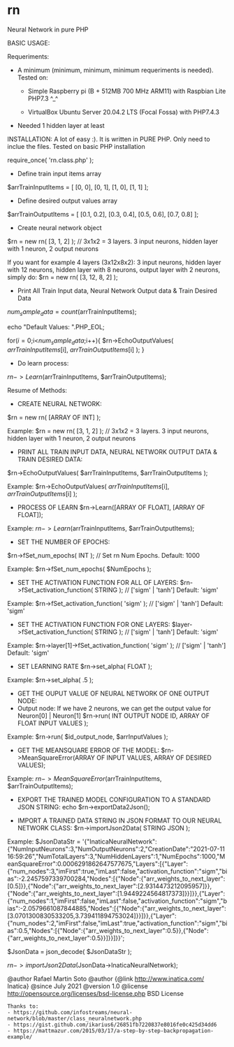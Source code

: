 # rn
Neural Network in pure PHP

BASIC USAGE:
 
 Requeriments:
 
 - A minimum (minimum, minimum, minimum requeriments is needed). Tested on:
 		
    - Simple Raspberry pi (B +	512MB	700 MHz ARM11) with Raspbian Lite PHP7.3 ^_^
 		
    - VirtualBox Ubuntu Server 20.04.2 LTS (Focal Fossa) with PHP7.4.3 
 - Needed 1 hidden layer at least
 
 
 INSTALLATION:
 A lot of easy :). It is written in PURE PHP. Only need to inclue the files. Tested on basic PHP installation
 
 require_once( 'rn.class.php' );
 
 
 - Define train input items array
 
 $arrTrainInputItems	= [
	[0, 0],
	[0, 1],
	[1, 0],
	[1, 1]
 ];
 
 
 - Define desired output values array
 
 $arrTrainOutputItems 	= [
	[0.1, 0.2],
	[0.3, 0.4],
	[0.5, 0.6],
	[0.7, 0.8]
 ];
 
 
 - Create neural network object
 
 $rn = new rn( [3, 1, 2] );  // 3x1x2 = 3 layers. 3 input neurons, hidden layer with 1 neuron, 2 output neurons
 
 If you want for example 4 layers (3x12x8x2): 3 input neurons, hidden layer with 12 neurons, hidden layer with 8 neurons, output layer with 2 neurons, simply do:
 $rn = new rn( [3, 12, 8, 2] );
 
 
 - Print All Train Input data, Neural Network Output data & Train Desired Data
 
 $num_sample_data = count($arrTrainInputItems);

 echo "Default Values: ".PHP_EOL;
 
 for($i=0;$i<$num_sample_data;$i++){
   $rn->EchoOutputValues( $arrTrainInputItems[$i], $arrTrainOutputItems[$i] );
 }
 
 
 - Do learn process:
 
 $rn->Learn($arrTrainInputItems, $arrTrainOutputItems);
 
 
Resume of Methods:
- CREATE NEURAL NETWORK:
 
$rn = new rn( [ARRAY OF INT] );

Example:
$rn = new rn( [3, 1, 2] );  // 3x1x2 = 3 layers. 3 input neurons, hidden layer with 1 neuron, 2 output neurons



- PRINT ALL TRAIN INPUT DATA, NEURAL NETWORK OUTPUT DATA & TRAIN DESIRED DATA:

$rn->EchoOutputValues( $arrTrainInputItems, $arrTrainOutputItems );

Example:
$rn->EchoOutputValues( $arrTrainInputItems[$i], $arrTrainOutputItems[$i] );



- PROCESS OF LEARN
$rn->Learn([ARRAY OF FLOAT], [ARRAY OF FLOAT]);

Example:
$rn->Learn($arrTrainInputItems, $arrTrainOutputItems);



- SET THE NUMBER OF EPOCHS:

$rn->fSet_num_epochs( INT ); // Set rn Num Epochs. Default: 1000

Example:
$rn->fSet_num_epochs( $NumEpochs );



- SET THE ACTIVATION FUNCTION FOR ALL OF LAYERS:
$rn->fSet_activation_function( STRING ); // ['sigm' | 'tanh'] Default: 'sigm'

Example:
$rn->fSet_activation_function( 'sigm' ); // ['sigm' | 'tanh'] Default: 'sigm'



- SET THE ACTIVATION FUNCTION FOR ONE LAYERS:
$layer->fSet_activation_function( STRING ); // ['sigm' | 'tanh'] Default: 'sigm'

Example:
$rn->layer[1]->fSet_activation_function( 'sigm' ); // ['sigm' | 'tanh'] Default: 'sigm'


- SET LEARNING RATE
$rn->set_alpha( FLOAT );

Example:
$rn->set_alpha( .5 );



- GET THE OUPUT VALUE OF NEURAL NETWORK OF ONE OUTPUT NODE:
- Output node: If we have 2 neurons, we can get the output value for Neuron[0] | Neuron[1]
$rn->run( INT OUTPUT NODE ID, ARRAY OF FLOAT INPUT VALUES );

Example:
$rn->run( $id_output_node, $arrInputValues );


- GET THE MEANSQUARE ERROR OF THE MODEL:
$rn->MeanSquareError(ARRAY OF INPUT VALUES, ARRAY OF DESIRED VALUES);

Example:
$rn->MeanSquareError($arrTrainInputItems, $arrTrainOutputItems);


- EXPORT THE TRAINED MODEL CONFIGURATION TO A STANDARD JSON STRING:
echo $rn->exportData2Json();


- IMPORT A TRAINED DATA STRING IN JSON FORMAT TO OUR NEURAL NETWORK CLASS:
$rn->importJson2Data( STRING JSON );

Example:
$JsonDataStr = '{"InaticaNeuralNetwork":{"NumInputNeurons":3,"NumOutputNeurons":2,"CreationDate":"2021-07-11 16:59:26","NumTotalLayers":3,"NumHiddenLayers":1,"NumEpochs":1000,"MeanSquareError":0.0006291862647577675,"Layers":[{"Layer":{"num_nodes":3,"imFirst":true,"imLast":false,"activation_function":"sigm","bias":-2.2457597339700284,"Nodes":[{"Node":{"arr_weights_to_next_layer":[0.5]}},{"Node":{"arr_weights_to_next_layer":[2.9314473212095957]}},{"Node":{"arr_weights_to_next_layer":[1.9449224564817373]}}]}},{"Layer":{"num_nodes":1,"imFirst":false,"imLast":false,"activation_function":"sigm","bias":-2.0579661087844885,"Nodes":[{"Node":{"arr_weights_to_next_layer":[3.0701300830533205,3.739411894753024]}}]}},{"Layer":{"num_nodes":2,"imFirst":false,"imLast":true,"activation_function":"sigm","bias":0.5,"Nodes":[{"Node":{"arr_weights_to_next_layer":0.5}},{"Node":{"arr_weights_to_next_layer":0.5}}]}}]}}';

$JsonData = json_decode( $JsonDataStr );

$rn->importJson2Data($JsonData->InaticaNeuralNetwork);
 
 
 @author Rafael Martin Soto
 @author {@link http://www.inatica.com/ Inatica}
 @since July 2021
 @version 1.0
 @license http://opensource.org/licenses/bsd-license.php BSD License
 
 	Thanks to:
	- https://github.com/infostreams/neural-network/blob/master/class_neuralnetwork.php
	- https://gist.github.com/ikarius6/26851fb7220837e8016fe0c425d34dd6
	- https://mattmazur.com/2015/03/17/a-step-by-step-backpropagation-example/
